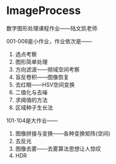 # ImageProcess
数字图形处理课程作业——陆文凯老师

001-008是小作业，作业依次是——
1. 选点考察
2. 图形简单处理
3. 方向滤波——频域空间考察
4. 盲反卷积——图像恢复
5. 去红眼——HSV空间变换
6. 二值化与去噪
7. 求阈值的方法
8. 区域种子生长法


101-104是大作业——
1. 图像拼接与变换——各种变换矩阵(空间)
2. 去反光
3. 图像去雾——去雾算法思想让人惊叹
4. HDR
